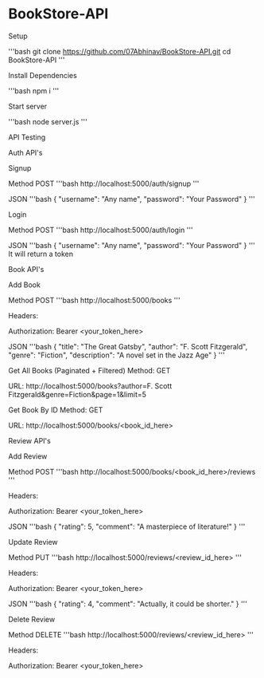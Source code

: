 # BookStore-API

Setup

'''bash
git clone https://github.com/07Abhinav/BookStore-API.git
cd BookStore-API
'''

Install Dependencies

'''bash
npm i
'''

Start server

'''bash
node server.js
'''

API Testing

Auth API's

Signup

Method POST
'''bash
http://localhost:5000/auth/signup
'''

JSON
'''bash
{
  "username": "Any name",
  "password": "Your Password"
}
'''

Login

Method POST
'''bash
http://localhost:5000/auth/login
'''

JSON
'''bash
{
  "username": "Any name",
  "password": "Your Password"
}
'''
It will return a token

Book API's

Add Book

Method POST
'''bash
http://localhost:5000/books
'''

Headers:

Authorization: Bearer <your_token_here>

JSON
'''bash
{
  "title": "The Great Gatsby",
  "author": "F. Scott Fitzgerald",
  "genre": "Fiction",
  "description": "A novel set in the Jazz Age"
}
'''

Get All Books (Paginated + Filtered)
Method: GET

URL: http://localhost:5000/books?author=F. Scott Fitzgerald&genre=Fiction&page=1&limit=5

Get Book By ID
Method: GET

URL: http://localhost:5000/books/<book_id_here>

Review API's

Add Review

Method POST
'''bash
http://localhost:5000/books/<book_id_here>/reviews
'''

Headers:

Authorization: Bearer <your_token_here>

JSON
'''bash
{
  "rating": 5,
  "comment": "A masterpiece of literature!"
}
'''

Update Review

Method PUT
'''bash
http://localhost:5000/reviews/<review_id_here>
'''

Headers:

Authorization: Bearer <your_token_here>

JSON
'''bash
{
  "rating": 4,
  "comment": "Actually, it could be shorter."
}
'''

Delete Review

Method DELETE
'''bash
http://localhost:5000/reviews/<review_id_here>
'''

Headers:

Authorization: Bearer <your_token_here>